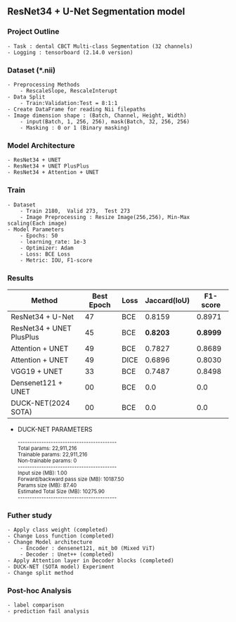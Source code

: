## ResNet34 + U-Net Segmentation model

### Project Outline
    - Task : dental CBCT Multi-class Segmentation (32 channels)
    - Logging : tensorboard (2.14.0 version)

### Dataset (*.nii)
    - Preprocessing Methods
        - RescaleSlope, RescaleInterupt
    - Data Split
        - Train:Validation:Test = 8:1:1
    - Create DataFrame for reading Nii filepaths
    - Image dimension shape : (Batch, Channel, Height, Width)
        - input(Batch, 1, 256, 256), mask(Batch, 32, 256, 256)
        - Masking : 0 or 1 (Binary masking)

### Model Architecture
    - ResNet34 + UNET
    - ResNet34 + UNET PlusPlus
    - ResNet34 + Attention + UNET

### Train
    - Dataset
        - Train 2180,  Valid 273,  Test 273
        - Image Preprocessing : Resize Image(256,256), Min-Max scaling(Each image)
    - Model Parameters
        - Epochs: 50
        - learning_rate: 1e-3
        - Optimizer: Adam
        - Loss: BCE Loss
        - Metric: IOU, F1-score
    
### Results

Method                   | Best Epoch | Loss | Jaccard(IoU) | F1-score 
------------------------ | ---------- | ---- | ------------ | -------- 
ResNet34 + U-Net         | 47         | BCE  | 0.8159       | 0.8971 
ResNet34 + UNET PlusPlus | 45         | BCE  | **0.8203**   | **0.8999** 
Attention + UNET         | 49         | BCE  | 0.7827       | 0.8689 
Attention + UNET         | 49         | DICE | 0.6896       | 0.8030 
VGG19 + UNET             | 33         | BCE  | 0.7487       | 0.8498 
Densenet121 + UNET       | 00         | BCE  | 0.0          | 0.0 
DUCK-NET(2024 SOTA)      | 00         | BCE  | 0.0          | 0.0 


* DUCK-NET PARAMETERS

    <small>------------------------------------------</small>  
    <small>Total params: 22,911,216</small>  
    <small>Trainable params: 22,911,216</small>  
    <small>Non-trainable params: 0</small>  
    <small>------------------------------------------</small>  
    <small>Input size (MB): 1.00</small>  
    <small>Forward/backward pass size (MB): 10187.50</small>  
    <small>Params size (MB): 87.40</small>  
    <small>Estimated Total Size (MB): 10275.90</small>  
    <small>------------------------------------------</small>  

### Futher study
    - Apply class weight (completed)
    - Change Loss function (completed)
    - Change Model architecture
        - Encoder : densenet121, mit_b0 (Mixed ViT)
        - Decoder : Unet++ (completed)
    - Apply Attention layer in Decoder blocks (completed)
    - DUCK-NET (SOTA model) Experiment
    - Change split method

### Post-hoc Analysis
    - label comparison
    - prediction fail analysis



